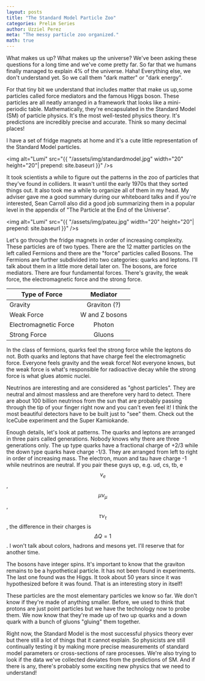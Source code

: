 ```yaml
---
layout: posts
title: "The Standard Model Particle Zoo"
categories: Prelim Series
author: Uzziel Perez
meta: "The messy particle zoo organized."
math: true
---
```


What makes us up? What makes up the universe? We've been asking these questions for a long time and we've come pretty far. So far that we humans finally managed to explain 4% of the universe. Haha! Everything else, we don't understand yet. So we call them "dark matter" or "dark energy".

For that tiny bit we understand that includes matter that make us up,some particles called force mediators and the famous Higgs boson. These particles are all neatly arranged in a framework that looks like a mini-periodic table. Mathematically, they're encapsulated in the Standard Model (SM) of particle physics. It's the most well-tested physics theory. It's predictions are incredibly precise and accurate. Think so many decimal places!

I have a set of fridge magnets at home and it's a cute little representation of the Standard Model particles.

<img alt="Lumi" src="{{ "/assets/img/standardmodel.jpg" width="20" height="20"| prepend: site.baseurl }}" />s

It took scientists a while to figure out the patterns in the zoo of particles that they've found in colliders. It wasn't until the early
1970s that they sorted things out. It also took me a while to organize all of them in my head. My adviser gave me a good summary during our whiteboard talks and if you're interested, Sean Carroll also did a good job summarizing them in a popular level in the appendix of "The Particle at the End of the Universe".

<img alt="Lumi" src="{{ "/assets/img/pateu.jpg" width="20" height="20"| prepend: site.baseurl }}" />s

Let's go through the fridge magnets in order of increasing complexity. These particles are of two types. There are the 12 matter particles on the left called Fermions and there are the "force" particles called Bosons. The Fermions are further subdivided into two categories: quarks and leptons. I'll talk about them in a little more detail later on. The bosons, are force mediators. There are four fundamental forces. There's gravity, the weak force, the electromagnetic force and the strong force.

| Type of Force         | Mediator       |
| --------------------- |:--------------:|
| Gravity               | Graviton (?)   |
| Weak Force            | W and Z bosons |
| Electromagnetic Force | Photon         |
| Strong Force          | Gluons         |

In the class of fermions, quarks feel the strong force while the leptons do not. Both quarks and leptons that have charge feel the electromagnetic force. Everyone feels gravity and the weak force! Not everyone knows, but the weak force is what's responsible for radioactive decay while the strong force is what glues atomic nuclei.

 Neutrinos are interesting and are considered as "ghost particles". They are neutral and almost massless and are therefore very hard to detect. There are about 100 billion neutrinos from the sun that are probably passing through the tip of your finger right now and you can't even feel it! I think the most beautiful detectors have to be built just to "see" them. Check out the IceCube experiment and the Super Kamiokande.

 Enough details, let's look at patterns. The quarks and leptons are arranged in three pairs called generations. Nobody knows why there are three generations only. The up type quarks have a fractional charge of +2/3 while the down type quarks have charge -1/3. They are arranged from left to right in order of increasing mass. The electron, muon and tau have charge -1 while neutrinos are neutral. If you pair these guys up, e.g. ud, cs, tb, e$$\nu_e$$, $$\mu \nu_{\mu}$$, $$\tau\nu_{\tau}$$, the difference in their charges is $$\Delta Q = 1$$. I won't talk about colors, hadrons and mesons yet. I'll reserve that for another time.

 The bosons have integer spins. It's important to know that the graviton remains to be a hypothetical particle. It has not been found in experiments. The last one found was the Higgs. It took about 50 years since it was hypothesized before it was found. That is an interesting story in itself!

These particles are the most elementary particles we know so far. We don't know if they're made of anything smaller. Before, we used to think that protons are just point particles but we have the technology now to probe them. We now know that they're made up of two up quarks and a down quark with a bunch of gluons "gluing" them together.

Right now, the Standard Model is the most successful physics theory ever but there still a lot of things that it cannot explain. So physicists are still continually testing it by making more precise measurements of standard model parameters or cross-sections of rare processes. We're also trying to look if the data we've collected deviates from the predictions of SM. And if there is any, there's probably some exciting new physics that we need to understand!
